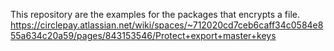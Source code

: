 This repository are the examples for the packages that encrypts a file.
https://circlepay.atlassian.net/wiki/spaces/~712020cd7ceb6caff34c0584e855a634c20a59/pages/843153546/Protect+export+master+keys
